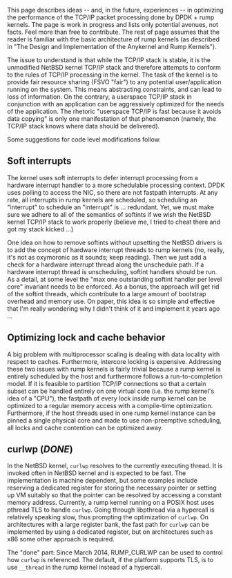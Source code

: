 This page describes ideas -- and, in the future, experiences -- in optimizing the performance of the TCP/IP packet processing done by DPDK + rump kernels.  The page is work in progress and lists only potential avenues, not facts.  Feel more than free to contribute.  The rest of page assumes that the reader is familiar with the basic architecture of rump kernels (as described in "The Design and Implementation of the Anykernel and Rump Kernels").

The issue to understand is that while the TCP/IP stack is stable, it is the unmodified NetBSD kernel TCP/IP stack and therefore attempts to conform to the rules of TCP/IP processing in the kernel.  The task of the kernel is to provide fair resource sharing (FSVO "fair") to any potential user/application running on the system.  This means abstracting constraints, and can lead to loss of information.  On the contrary, a userspace TCP/IP stack in conjunction with an application can be aggressively optimized for the needs of the application.  The rhetoric "userspace TCP/IP is fast because it avoids data copying" is only one manifestation of that phenomenon (namely, the TCP/IP stack knows where data should be delivered).

Some suggestions for code level modifications follow.

Soft interrupts
---------------

The kernel uses soft interrupts to defer interrupt processing from a hardware interrupt handler to a more schedulable processing context.  DPDK uses polling to access the NIC, so there are not fastpath interrupts.  At any rate, all interrupts in rump kernels are scheduled, so scheduling an "interrupt" to schedule an "interrupt" is ... redundant.  Yet, we must make sure we adhere to all of the semantics of softints if we wish the NetBSD kernel TCP/IP stack to work properly (believe me, I tried to cheat there and got my stack kicked ...)

One idea on how to remove softints without upsetting the NetBSD drivers is to add the concept of hardware interrupt threads to rump kernels (no, really, it's not as oxymoronic as it sounds; keep reading).  Then we just add a check for a hardware interrupt thread along the unschedule path.  If a hardware interrupt thread is unscheduling, softint handlers should be run.  As a detail, at some level the "max one outstanding softint handler per level core" invariant needs to be enforced.  As a bonus, the approach will get rid of the softint threads, which contribute to a large amount of bootstrap overhead and memory use.  On paper, this idea is so simple and effective that I'm really wondering why I didn't think of it and implement it years ago ...

Optimizing lock and cache behavior
----------------------------------

A big problem with multiprocessor scaling is dealing with data locality with respect to caches.  Furthermore, intercore locking is expensive.  Addressing these two issues with rump kernels is fairly trivial because a rump kernel is entirely scheduled by the host and furthermore follows a run-to-completion model.  If it is feasible to partition TCP/IP connections so that a certain subset can be handled entirely on one virtual core (i.e. the rump kernel's idea of a "CPU"), the fastpath of every lock inside rump kernel can be optimized to a regular memory access with a compile-time optimization.  Furthermore, if the host threads used in one rump kernel instance can be pinned a single physical core and made to use non-preemptive scheduling, all locks and cache contention can be optimized away.

curlwp (*DONE*)
---------------

In the NetBSD kernel, `curlwp` resolves to the currently executing thread.  It is invoked often in NetBSD kernel and is expected to be fast.  The implementation is machine dependent, but some examples include reserving a dedicated register for storing the necessary pointer or setting up VM suitably so that the pointer can be resolved by accessing a constant memory address.  Currently, a rump kernel running on a POSIX host uses pthread TLS to handle `curlwp`.  Going through libpthread via a hypercall is relatively speaking slow, thus prompting the optimization of `curlwp`.  On architectures with a large register bank, the fast path for `curlwp` can be implemented by using a dedicated register, but on architectures such as x86 some other approach is required.

The "done" part:
Since March 2014, RUMP_CURLWP can be used to control how `curlwp` is referenced.  The default, if the platform supports TLS, is to use `__thread` in the rump kernel instead of a hypercall.